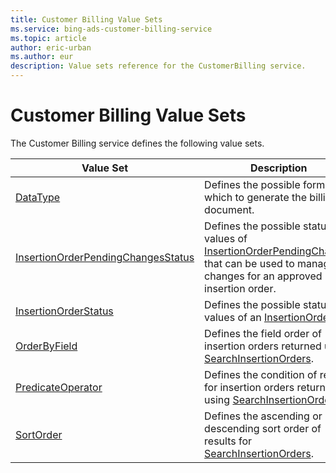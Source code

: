 ```yaml
---
title: Customer Billing Value Sets
ms.service: bing-ads-customer-billing-service
ms.topic: article
author: eric-urban
ms.author: eur
description: Value sets reference for the CustomerBilling service.
---
```

# Customer Billing Value Sets
The Customer Billing service defines the following value sets.


|                                  Value Set                                  |                                                                                Description                                                                                |
|-----------------------------------------------------------------------------|---------------------------------------------------------------------------------------------------------------------------------------------------------------------------|
|                           [DataType](datatype.md)                           |                                                  Defines the possible formats in which to generate the billing document.                                                  |
| [InsertionOrderPendingChangesStatus](insertionorderpendingchangesstatus.md) | Defines the possible status values of [InsertionOrderPendingChanges](insertionorderpendingchanges.md) that can be used to manage changes for an approved insertion order. |
|               [InsertionOrderStatus](insertionorderstatus.md)               |                                               Defines the possible status values of an [InsertionOrder](insertionorder.md).                                               |
|                       [OrderByField](orderbyfield.md)                       |                               Defines the field order of insertion orders returned using [SearchInsertionOrders](searchinsertionorders.md).                               |
|                  [PredicateOperator](predicateoperator.md)                  |                          Defines the condition of results for insertion orders returned using [SearchInsertionOrders](searchinsertionorders.md).                          |
|                          [SortOrder](sortorder.md)                          |                             Defines the ascending or descending sort order of results for [SearchInsertionOrders](searchinsertionorders.md).                              |

